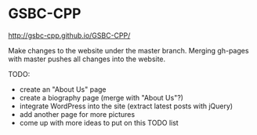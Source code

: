 # GSBC-CPP

http://gsbc-cpp.github.io/GSBC-CPP/

Make changes to the website under the master branch. Merging gh-pages with master pushes all changes into the website.

TODO:
 - create an "About Us" page
 - create a biography page (merge with "About Us"?)
 - integrate WordPress into the site (extract latest posts with jQuery)
 - add another page for more pictures
 - come up with more ideas to put on this TODO list